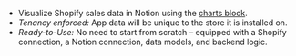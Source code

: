 - Visualize Shopify sales data in Notion using the [charts block](https://www.notion.com/help/charts).
- _Tenancy enforced:_ App data will be unique to the store it is installed on.
- _Ready-to-Use:_ No need to start from scratch – equipped with a Shopify connection, a Notion connection, data models, and backend logic.

